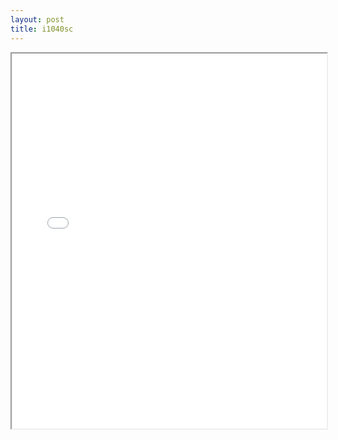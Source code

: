 ```yaml
---
layout: post
title: i1040sc
---
```


<div class="pdf-container">
<iframe src="/ea/assets/pdfs/pubs.n.ins/i1040sc.pdf" height="600" width="100%" allowFullScreen="true"></iframe>
</div>

